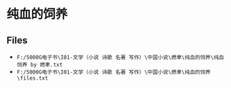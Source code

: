 # 纯血的饲养

## Files

- `F:/5000G电子书\I01-文学（小说 诗歌 名著 写作）\中国小说\燃聿\纯血的饲养\纯血饲养 by 燃聿.txt`
- `F:/5000G电子书\I01-文学（小说 诗歌 名著 写作）\中国小说\燃聿\纯血的饲养\files.txt`
